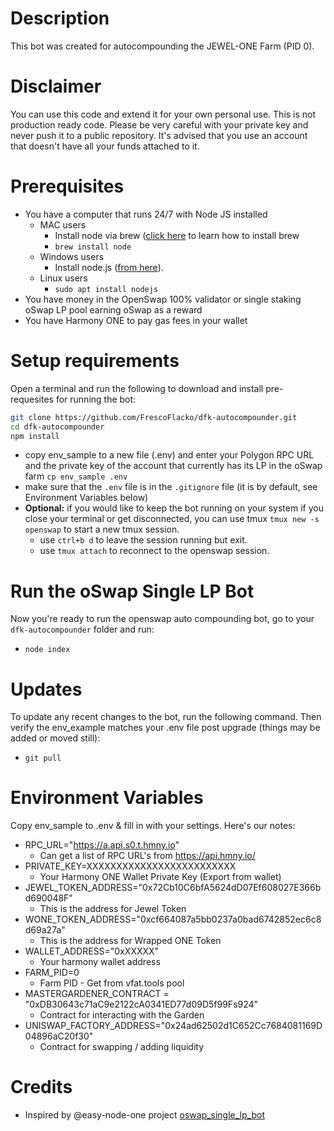# Description
This bot was created for autocompounding the JEWEL-ONE Farm (PID 0). 

# Disclaimer
You can use this code and extend it for your own personal use.
This is not production ready code.
Please be very careful with your private key and never push it to a public repository. It's advised that you use an account that doesn't have all your funds attached to it. 

# Prerequisites
- You have a computer that runs 24/7 with Node JS installed 
    - MAC users
        - Install node via brew ([click here](https://setapp.com/how-to/install-homebrew-on-mac "click here") to learn how to install brew
	    - `brew install node`
    - Windows users
        - Install node.js ([from here](https://nodejs.org/en/download/ "from here")).
    - Linux users
        - `sudo apt install nodejs`
- You have money in the OpenSwap 100% validator or single staking oSwap LP pool earning oSwap as a reward
- You have Harmony ONE to pay gas fees in your wallet

# Setup requirements
Open a terminal and run the following to download and install pre-requesites for running the bot:
```bash
git clone https://github.com/FrescoFlacko/dfk-autocompounder.git
cd dfk-autocompounder
npm install
```
- copy env_sample to a new file (.env) and enter your Polygon RPC URL and the private key of the account that currently has its LP in the oSwap farm `cp env_sample .env`
- make sure that the `.env` file is in the `.gitignore` file (it is by default, see Environment Variables below)
- **Optional:** if you would like to keep the bot running on your system if you close your terminal or get disconnected, you can use tmux `tmux new -s openswap` to start a new tmux session.
    - use `ctrl+b d` to leave the session running but exit.
    - use `tmux attach` to reconnect to the openswap session.

# Run the oSwap Single LP Bot
Now you're ready to run the openswap auto compounding bot, go to your `dfk-autocompounder` folder and run:
- `node index`

# Updates
To update any recent changes to the bot, run the following command. Then verify the env_example matches your .env file post upgrade (things may be added or moved still):
- `git pull`

# Environment Variables
Copy env_sample to .env & fill in with your settings. Here's our notes:

- RPC_URL="https://a.api.s0.t.hmny.io"
    - Can get a list of RPC URL's from https://api.hmny.io/
- PRIVATE_KEY=XXXXXXXXXXXXXXXXXXXXXXXXX
    - Your Harmony ONE Wallet Private Key (Export from wallet)
- JEWEL_TOKEN_ADDRESS="0x72Cb10C6bfA5624dD07Ef608027E366bd690048F"
    - This is the address for Jewel Token
- WONE_TOKEN_ADDRESS="0xcf664087a5bb0237a0bad6742852ec6c8d69a27a"
    - This is the address for Wrapped ONE Token
- WALLET_ADDRESS="0xXXXXX"
    - Your harmony wallet address
- FARM_PID=0
    - Farm PID - Get from vfat.tools pool
- MASTERGARDENER_CONTRACT = "0xDB30643c71aC9e2122cA0341ED77d09D5f99Fs924"
    - Contract for interacting with the Garden
- UNISWAP_FACTORY_ADDRESS="0x24ad62502d1C652Cc7684081169D04896aC20f30"
    - Contract for swapping / adding liquidity 

# Credits
- Inspired by @easy-node-one project [oswap_single_lp_bot](https://github.com/easy-node-one/oswap_single_lp_bot "oswap_single_lp_bot")